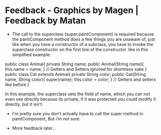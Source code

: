 # Feedback - Graphics by Magen | Feedback by Matan

* The call to the superclass (super.paintComponent) is required because the paintComponent method does a few things you are unaware of, just like when you have a constructor of a subclass, you have to invoke the superclass constructor on the first line of the constructor. like in this simplified example:

public class Animal{
	private String name;
	public Animal(String name){
	this.name = name;
	}
	// Getters and Setters ignored for shortness sake
}
public class Cat extends Animal{
	private String color;
	public Cat(String name, String color){
	super(name);
	this.color = color;
	}
// Getters and setters like before
}

In this example, the superclass sets the field of name, which you can not even see directly because its private, if it was protected you could modify it directly, but it isn't.

* I'm pretty sure you don't actually have to call the super method in paintComponent, But i'm not sure.

* More feedback later...